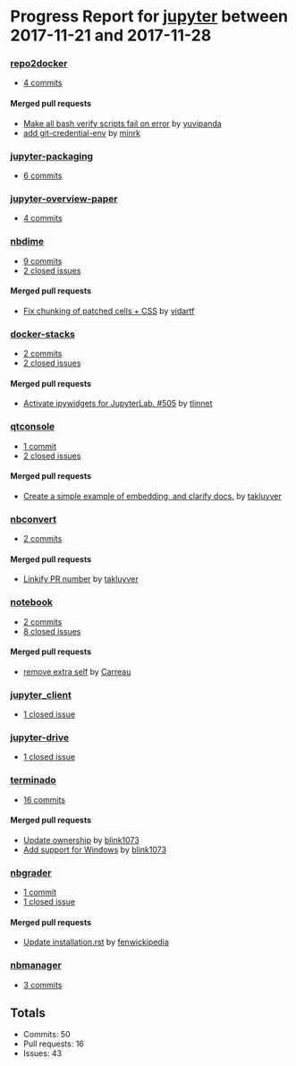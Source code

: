 # Progress Report for [jupyter](https://github.com/jupyter) between 2017-11-21 and 2017-11-28

### [repo2docker](https://github.com/jupyter/repo2docker)
-  [4 commits](https://github.com/jupyter/repo2docker/compare/master@%7B1511244000%7D...master@%7B1511848800%7D)

#### Merged pull requests
- [Make all bash verify scripts fail on error](https://github.com/jupyter/repo2docker/pull/147) by [yuvipanda](https://github.com/yuvipanda)
- [add git-credential-env](https://github.com/jupyter/repo2docker/pull/144) by [minrk](https://github.com/minrk)

### [jupyter-packaging](https://github.com/jupyter/jupyter-packaging)
-  [6 commits](https://github.com/jupyter/jupyter-packaging/compare/master@%7B1511244000%7D...master@%7B1511848800%7D)

### [jupyter-overview-paper](https://github.com/jupyter/jupyter-overview-paper)
-  [4 commits](https://github.com/jupyter/jupyter-overview-paper/compare/master@%7B1511244000%7D...master@%7B1511848800%7D)

### [nbdime](https://github.com/jupyter/nbdime)
-  [9 commits](https://github.com/jupyter/nbdime/compare/master@%7B1511244000%7D...master@%7B1511848800%7D)
-  [2 closed issues](https://github.com/jupyter/nbdime/issues?utf8=%E2%9C%93&q=is%3Aissue%20closed%3A2017-11-21..2017-11-28)

#### Merged pull requests
- [Fix chunking of patched cells + CSS](https://github.com/jupyter/nbdime/pull/326) by [vidartf](https://github.com/vidartf)

### [docker-stacks](https://github.com/jupyter/docker-stacks)
-  [2 commits](https://github.com/jupyter/docker-stacks/compare/master@%7B1511244000%7D...master@%7B1511848800%7D)
-  [2 closed issues](https://github.com/jupyter/docker-stacks/issues?utf8=%E2%9C%93&q=is%3Aissue%20closed%3A2017-11-21..2017-11-28)

#### Merged pull requests
- [Activate ipywidgets for JupyterLab. #505](https://github.com/jupyter/docker-stacks/pull/507) by [tlinnet](https://github.com/tlinnet)

### [qtconsole](https://github.com/jupyter/qtconsole)
-  [1 commit](https://github.com/jupyter/qtconsole/compare/master@%7B1511244000%7D...master@%7B1511848800%7D)
-  [2 closed issues](https://github.com/jupyter/qtconsole/issues?utf8=%E2%9C%93&q=is%3Aissue%20closed%3A2017-11-21..2017-11-28)

#### Merged pull requests
- [Create a simple example of embedding, and clarify docs.](https://github.com/jupyter/qtconsole/pull/244) by [takluyver](https://github.com/takluyver)

### [nbconvert](https://github.com/jupyter/nbconvert)
-  [2 commits](https://github.com/jupyter/nbconvert/compare/master@%7B1511244000%7D...master@%7B1511848800%7D)

#### Merged pull requests
- [Linkify PR number](https://github.com/jupyter/nbconvert/pull/710) by [takluyver](https://github.com/takluyver)

### [notebook](https://github.com/jupyter/notebook)
-  [2 commits](https://github.com/jupyter/notebook/compare/master@%7B1511244000%7D...master@%7B1511848800%7D)
-  [8 closed issues](https://github.com/jupyter/notebook/issues?utf8=%E2%9C%93&q=is%3Aissue%20closed%3A2017-11-21..2017-11-28)

#### Merged pull requests
- [remove extra self](https://github.com/jupyter/notebook/pull/3067) by [Carreau](https://github.com/Carreau)

### [jupyter_client](https://github.com/jupyter/jupyter_client)
-  [1 closed issue](https://github.com/jupyter/jupyter_client/issues?utf8=%E2%9C%93&q=is%3Aissue%20closed%3A2017-11-21..2017-11-28)

### [jupyter-drive](https://github.com/jupyter/jupyter-drive)
-  [1 closed issue](https://github.com/jupyter/jupyter-drive/issues?utf8=%E2%9C%93&q=is%3Aissue%20closed%3A2017-11-21..2017-11-28)

### [terminado](https://github.com/jupyter/terminado)
-  [16 commits](https://github.com/jupyter/terminado/compare/master@%7B1511244000%7D...master@%7B1511848800%7D)

#### Merged pull requests
- [Update ownership](https://github.com/jupyter/terminado/pull/48) by [blink1073](https://github.com/blink1073)
- [Add support for Windows](https://github.com/jupyter/terminado/pull/44) by [blink1073](https://github.com/blink1073)

### [nbgrader](https://github.com/jupyter/nbgrader)
-  [1 commit](https://github.com/jupyter/nbgrader/compare/master@%7B1511244000%7D...master@%7B1511848800%7D)
-  [1 closed issue](https://github.com/jupyter/nbgrader/issues?utf8=%E2%9C%93&q=is%3Aissue%20closed%3A2017-11-21..2017-11-28)

#### Merged pull requests
- [Update installation.rst](https://github.com/jupyter/nbgrader/pull/911) by [fenwickipedia](https://github.com/fenwickipedia)

### [nbmanager](https://github.com/jupyter/nbmanager)
-  [3 commits](https://github.com/jupyter/nbmanager/compare/master@%7B1511244000%7D...master@%7B1511848800%7D)

## Totals
- Commits: 50
- Pull requests: 16
- Issues: 43
